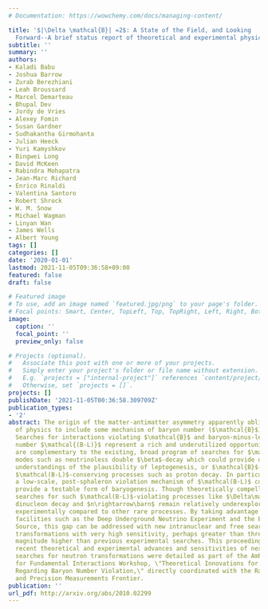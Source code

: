 ```yaml
---
# Documentation: https://wowchemy.com/docs/managing-content/

title: '$|\Delta \mathcal{B}| =2$: A State of the Field, and Looking
  Forward--A brief status report of theoretical and experimental physics opportunities'
subtitle: ''
summary: ''
authors:
- Kaladi Babu
- Joshua Barrow
- Zurab Berezhiani
- Leah Broussard
- Marcel Demarteau
- Bhupal Dev
- Jordy de Vries
- Alexey Fomin
- Susan Gardner
- Sudhakantha Girmohanta
- Julian Heeck
- Yuri Kamyshkov
- Bingwei Long
- David McKeen
- Rabindra Mohapatra
- Jean-Marc Richard
- Enrico Rinaldi
- Valentina Santoro
- Robert Shrock
- W. M. Snow
- Michael Wagman
- Linyan Wan
- James Wells
- Albert Young
tags: []
categories: []
date: '2020-01-01'
lastmod: 2021-11-05T09:36:58+09:00
featured: false
draft: false

# Featured image
# To use, add an image named `featured.jpg/png` to your page's folder.
# Focal points: Smart, Center, TopLeft, Top, TopRight, Left, Right, BottomLeft, Bottom, BottomRight.
image:
  caption: ''
  focal_point: ''
  preview_only: false

# Projects (optional).
#   Associate this post with one or more of your projects.
#   Simply enter your project's folder or file name without extension.
#   E.g. `projects = ["internal-project"]` references `content/project/deep-learning/index.md`.
#   Otherwise, set `projects = []`.
projects: []
publishDate: '2021-11-05T00:36:58.309709Z'
publication_types:
- '2'
abstract: The origin of the matter-antimatter asymmetry apparently obligates the laws
  of physics to include some mechanism of baryon number ($\mathcal{B}$) violation.
  Searches for interactions violating $\mathcal{B}$ and baryon-minus-lepton
  number $\mathcal{(B-L)}$ represent a rich and underutilized opportunity. These
  are complementary to the existing, broad program of searches for $\mathcal{L}$-violating
  modes such as neutrinoless double $\beta$-decay which could provide deeper
  understandings of the plausibility of leptogenesis, or $\mathcal{B}$-violating,
  $\mathcal(B-L)$-conserving processes such as proton decay. In particular,
  a low-scale, post-sphaleron violation mechanism of $\mathcal(B-L)$ could
  provide a testable form of baryogenesis. Though theoretically compelling,
  searches for such $\mathcal(B-L)$-violating processes like $\Delta\mathcal{B}=2$
  dinucleon decay and $n\rightarrow\barn$ remain relatively underexplored
  experimentally compared to other rare processes. By taking advantage of upcoming
  facilities such as the Deep Underground Neutrino Experiment and the European Spallation
  Source, this gap can be addressed with new intranuclear and free searches for neutron
  transformations with very high sensitivity, perhaps greater than three orders of
  magnitude higher than previous experimental searches. This proceedings reports on
  recent theoretical and experimental advances and sensitivities of next-generation
  searches for neutron transformations were detailed as part of the Amherst Center
  for Fundamental Interactions Workshop, \"Theoretical Innovations for Future Experiments
  Regarding Baryon Number Violation,\" directly coordinated with the Rare Processes
  and Precision Measurements Frontier.
publication: ''
url_pdf: http://arxiv.org/abs/2010.02299
---
```

